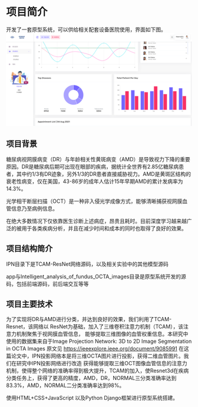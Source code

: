 # 项目简介

开发了一套原型系统，可以供给相关配套设备医院使用，界面如下图。
![img.png](img.png)


## 项目背景
糖尿病视网膜病变（DR）与年龄相关性黄斑病变（AMD）是导致视力下降的重要原因。DR是糖尿病后期可出现在眼部的疾病，据统计全世界有2.85亿糖尿病患者，其中约1/3有DR迹象，另外1/3的DR患者直接威胁视力。AMD是黄斑区结构的衰老性病变，仅在美国，43-86岁的成年人估计15年早期AMD的累计发病率为14.3%。

光学相干断层扫描（OCT）是一种非入侵光学成像方式，能够清晰捕获视网膜血管信息乃至病例信息。

在绝大多数情况下仅依靠医生诊断上述病症，昂贵且耗时。目前深度学习越来越广泛的被用于各类疾病分析，并且在减少时间和成本的同时也取得了良好的效果。

## 项目结构简介
IPN目录下是TCAM-ResNet网络源码，以及相关实验中的其他模型源码

app与Intelligent_analysis_of_fundus_OCTA_images目录是原型系统开发的源码，包括前端源码，前后端交互等等


## 项目主要技术

为了实现将DR与AMD进行分类，并达到良好的效果，我们利用了TCAM-Resnet，该网络以
ResNet为基础，加入了三维卷积注意力机制（TCAM），该注意力机制聚焦于视网膜血管信息，
能够提取三维图像的血管权重信息。本研究中使用的数据集来自于Image Projection Network: 3D to 2D Image Segmentation in OCTA Images 原文见 https://ieeexplore.ieee.org/document/9085991 
在这篇论文中，IPN投影网络本是将三维OCTA图片进行投影，获得二维血管图片。我们在研究中IPN投影网络进行改造
获得能够提取三维OCT图像血管信息的注意力机制，使得整个网络的准确率得到极大提升，TCAM的加入，使Resnet3d在疾病分类任务上，获得了更高的精度，AMD，DR，NORMAL三分类准确率达到83.3%，AMD，NORMAL二分类准确率达到98%。


使用HTML+CSS+JavaScript 以及Python Django框架进行原型系统搭建。

